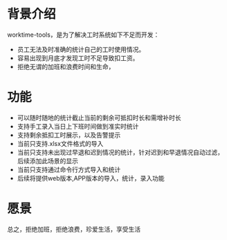 # 背景介绍
worktime-tools，是为了解决工时系统如下不足而开发：
* 员工无法及时准确的统计自己的工时使用情况。
* 容易出现到月底才发现工时不足导致扣工资。
* 拒绝无谓的加班和浪费时间和生命，

# 功能
* 可以随时随地的统计截止当前的剩余可抵扣时长和需增补时长
* 支持手工录入当日上下班时间做到准实时统计
* 支持剩余抵扣工时展示，以及告警提示
* 当前只支持.xlsx文件格式的导入
* 当前只支持未出现过早退和迟到情况的统计，针对迟到和早退情况自动过滤，后续添加此场景的显示
* 当前只支持通过命令行方式导入和统计
* 后续将提供web版本,APP版本的导入，统计，录入功能

# 愿景
总之，拒绝加班，拒绝浪费，珍爱生活，享受生活
